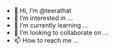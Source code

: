 - 👋 Hi, I’m @teerathat
- 👀 I’m interested in ...
- 🌱 I’m currently learning ...
- 💞️ I’m looking to collaborate on ...
- 📫 How to reach me ...

<!---
teerathat/teerathat is a ✨ special ✨ repository because its `README.md` (this file) appears on your GitHub profile.
You can click the Preview link to take a look at your changes.
--->
